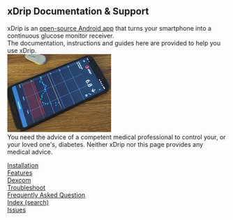 ## xDrip Documentation & Support  
  
xDrip is an [open-source Android app](https://github.com/NightscoutFoundation/xDrip) that turns your smartphone into a continuous glucose monitor receiver.  
The documentation, instructions and guides here are provided to help you use xDrip.  
![](./docs/images/xDinaction.png)  
You need the advice of a competent medical professional to control your, or your loved one's, diabetes. Neither xDrip nor this page provides any medical advice.  
  
  
[Installation](./docs/Installation_page.md)  
[Features](./docs/Features_page.md)  
[Dexcom](./docs/Dexcom_page.md)  
[Troubleshoot](./docs/Troubleshooting_page.md)  
[Frequently Asked Question](./docs/FAQ_page.md)  
[Index (search)](./Search_Index.md)  
[Issues](./docs/Issues.md)    
